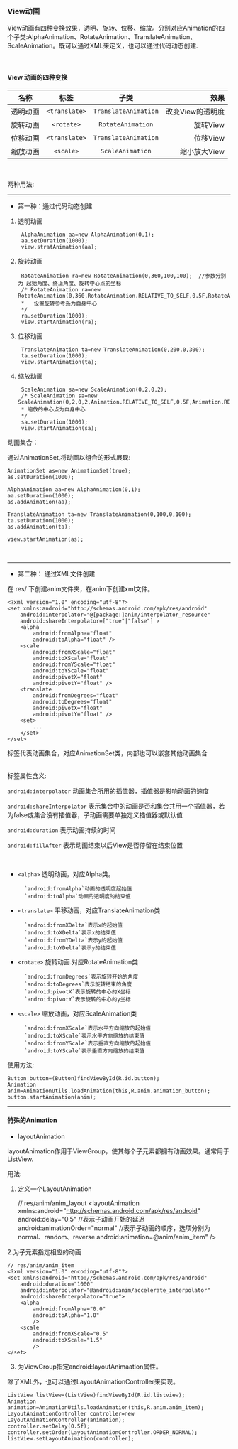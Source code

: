 ### View动画

View动画有四种变换效果，透明、旋转、位移、缩放。分别对应Animation的四个子类:AlphaAnimation、RotateAnimation、TranslateAnimation、ScaleAnimation。既可以通过XML来定义，也可以通过代码动态创建.

<br>

#### View 动画的四种变换

|名称|标签|子类|效果|
|---|:---:|:---:|----:|
|透明动画|`<translate>`|`TranslateAnimation`|改变View的透明度|
|旋转动画|`<rotate>`|`RotateAnimation`|旋转View|
|位移动画|`<translate>`|`TranslateAnimation`|位移View|
|缩放动画|`<scale>`|`ScaleAnimation`|缩小放大View|

<br>

两种用法:

****

* 第一种：通过代码动态创建

1. 透明动画
    
        AlphaAnimation aa=new AlphaAnimation(0,1);
        aa.setDuration(1000);
        view.stratAnimation(aa);

2. 旋转动画

        RotateAnimation ra=new RotateAnimation(0,360,100,100);  //参数分别为 起始角度、终止角度、旋转中心点的坐标
        /* RotateAnimation ra=new RotateAnimation(0,360,RotateAnimation.RELATIVE_TO_SELF,0.5F,RotateAnimation.RELATIVE_TO_SELF,0.5F);
        *   设置旋转参考系为自身中心
        */
        ra.setDuration(1000);
        view.startAnimation(ra);

3. 位移动画

        TranslateAnimation ta=new TranslateAnimation(0,200,0,300);
        ta.setDuration(1000);
        view.startAnimation(ta);

4. 缩放动画

        ScaleAnimation sa=new ScaleAnimation(0,2,0,2);
        /* ScaleAnimation sa=new ScaleAnimation(0,2,0,2,Animation.RELATIVE_TO_SELF,0.5F,Animation.RELATIVE_TO_SELF,0,5F);
        * 缩放的中心点为自身中心
        */
        sa.setDuration(1000);
        view.startAnimation(sa);

动画集合：

通过AnimationSet,将动画以组合的形式展现:

    AnimationSet as=new AnimationSet(true);
    as.setDuration(1000);

    AlphaAnimation aa=new AlphaAnimation(0,1);
    aa.setDuration(1000);
    as.addAnimation(aa);

    TranslateAnimation ta=new TranslateAnimation(0,100,0,100);
    ta.setDuration(1000);
    as.addAnimation(ta);

    view.startAnimation(as);

<br>

***

* 第二种： 通过XML文件创建

在 res/ 下创建anim文件夹，在anim下创建xml文件。

    <?xml version="1.0" encoding="utf-8"?>
    <set xmlns:android="http://schemas.android.com/apk/res/android"
        android:interpolator="@[package:]anim/interpolator_resource"
        android:shareInterpolator=["true"|"false"] >
        <alpha
            android:fromAlpha="float"
            android:toAlpha="float" />
        <scale
            android:fromXScale="float"
            android:toXScale="float"
            android:fromYScale="float"
            android:toYScale="float"
            android:pivotX="float"
            android:pivotY="float" />
        <translate
            android:fromDegrees="float"
            android:toDegrees="float"
            android:pivotX="float"
            android:pivotY="float" />
        <set>
            ...
        </set>
    </set>

<set>标签代表动画集合，对应AnimationSet类，内部也可以嵌套其他动画集合

<br>
标签属性含义:

`android:interpolator`  动画集合所用的插值器，插值器是影响动画的速度

`android:shareInterpolator`  表示集合中的动画是否和集合共用一个插值器，若为false或集合没有插值器，子动画需要单独定义插值器或默认值

`android:duration`  表示动画持续的时间

`android:fillAfter`  表示动画结束以后View是否停留在结束位置

<br>

* `<alpha>` 透明动画，对应Alpha类。

        `android:fromAlpha`动画的透明度起始值
        `android:toAlpha`动画的透明度的结束值

* `<translate>` 平移动画，对应TranslateAnimation类

        `android:fromXDelta`表示x的起始值
        `android:toXDelta`表示x的结束值
        `android:fromYDelta`表示y的起始值
        `android:toYDelta`表示y的结束值
* `<rotate>` 旋转动画.对应RotateAnimation类

        `android:fromDegrees`表示旋转开始的角度
        `android:toDegrees`表示旋转结束的角度
        `android:pivotX`表示旋转的中心的X坐标
        `android:pivotY`表示旋转的中心的y坐标

* `<scale>` 缩放动画，对应ScaleAnimation类

        `android:fromXScale`表示水平方向缩放的起始值
        `android:toXScale`表示水平方向缩放的结束值
        `android:fromYScale`表示垂直方向缩放的起始值
        `android:toYScale`表示垂直方向缩放的结束值

使用方法:

	Button button=(Button)findViewById(R.id.button);
	Animation anim=AnimationUtils.loadAnimation(this,R.anim.animation_button);
	button.startAnimation(anim);


****


#### 特殊的Animation

* layoutAnimation

layoutAnimation作用于ViewGroup，使其每个子元素都拥有动画效果。通常用于ListView.

用法:

1. 定义一个LayoutAnimation


    // res/anim/anim_layout
    <layoutAnimation
        xmlns:android="http://schemas.android.com/apk/res/android"
        android:delay="0.5"  //表示子动画开始的延迟
        android:animationOrder="normal"  //表示子动画的顺序，选项分别为normal、random、reverse
        android:animation=@anim/anim_item" />

2.为子元素指定相应的动画


    // res/anim/anim_item
    <?xml version="1.0" encoding="utf-8"?>
    <set xmlns:android="http://schemas.android.com/apk/res/android"
        android:duration="1000"
        android:interpolator="@android:anim/accelerate_interpolator"
        android:shareInterpolator="true">
        <alpha
            android:fromAlpha="0.0"
            android:toAlpha="1.0"
            />
        <scale
            android:fromXScale="0.5"
            android:toXScale="1.5"
            />
    </set>

3. 为ViewGroup指定android:layoutAnimaation属性。


    <ListView
        android:layout_width="match_parent"
        android:layout_height="match_parent"
        android:layoutAnimation="@anim/anim_layout"
        />

除了XML外，也可以通过LayoutAnimationController来实现。

    ListView listView=(ListView)findViewById(R.id.listview);
    Animation animation=AnimationUtils.loadAnimation(this,R.anim.anim_item);
    LayoutAnimationController controller=new LayoutAnimationController(animation);
    controller.setDelay(0.5f);
    controller.setOrder(LayoutAnimationController.ORDER_NORMAL);
    listView.setLayoutAnimation(controller);
    
    